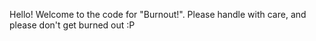 Hello! Welcome to the code for "Burnout!". Please handle with care, and please don't get burned out :P
